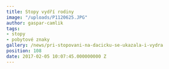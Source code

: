 ```yaml
---
title: Stopy vydří rodiny
image: "/uploads/P1120625.JPG"
author: gaspar-camlik
tags:
- stopy
- pobytové znaky
gallery: /news/pri-stopovani-na-dacicku-se-ukazala-i-vydra
position: 108
date: 2017-02-05 10:07:45.000000000 Z
---
```

